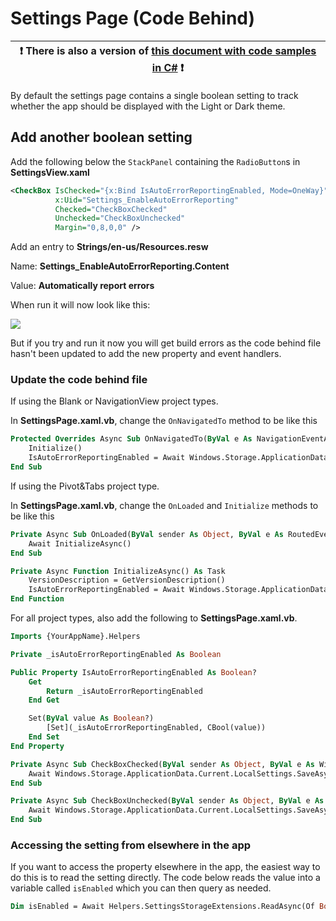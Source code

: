 # Settings Page (Code Behind)

:heavy_exclamation_mark: There is also a version of [this document with code samples in C#](./settings-codebehind.md) :heavy_exclamation_mark: |
---------------------------------------------------------------------------------------------------------------------------------------------- |

By default the settings page contains a single boolean setting to track whether the app should be displayed with the Light or Dark theme.

## Add another boolean setting

Add the following below the `StackPanel` containing the `RadioButton`s in **SettingsView.xaml**

```xml
<CheckBox IsChecked="{x:Bind IsAutoErrorReportingEnabled, Mode=OneWay}"
          x:Uid="Settings_EnableAutoErrorReporting"
          Checked="CheckBoxChecked"
          Unchecked="CheckBoxUnchecked"
          Margin="0,8,0,0" />
```

Add an entry to **Strings/en-us/Resources.resw**

Name: **Settings_EnableAutoErrorReporting.Content**

Value: **Automatically report errors**

When run it will now look like this:

![](../resources/modifications/Settings_added_checkbox.png)

But if you try and run it now you will get build errors as the code behind file hasn't been updated to add the new property and event handlers.

### Update the code behind file

If using the Blank or NavigationView project types.

In **SettingsPage.xaml.vb**, change the `OnNavigatedTo` method to be like this

```vb
Protected Overrides Async Sub OnNavigatedTo(ByVal e As NavigationEventArgs)
    Initialize()
    IsAutoErrorReportingEnabled = Await Windows.Storage.ApplicationData.Current.LocalSettings.ReadAsync(Of Boolean)(NameOf(IsAutoErrorReportingEnabled))
End Sub
```

If using the Pivot&Tabs project type.

In **SettingsPage.xaml.vb**, change the `OnLoaded` and `Initialize` methods to be like this

```vb
Private Async Sub OnLoaded(ByVal sender As Object, ByVal e As RoutedEventArgs)
    Await InitializeAsync()
End Sub

Private Async Function InitializeAsync() As Task
    VersionDescription = GetVersionDescription()
    IsAutoErrorReportingEnabled = Await Windows.Storage.ApplicationData.Current.LocalSettings.ReadAsync(Of Boolean)(NameOf(IsAutoErrorReportingEnabled))
End Function
```

For all project types, also add the following to **SettingsPage.xaml.vb**.

```vb
Imports {YourAppName}.Helpers

Private _isAutoErrorReportingEnabled As Boolean

Public Property IsAutoErrorReportingEnabled As Boolean?
    Get
        Return _isAutoErrorReportingEnabled
    End Get

    Set(ByVal value As Boolean?)
        [Set](_isAutoErrorReportingEnabled, CBool(value))
    End Set
End Property

Private Async Sub CheckBoxChecked(ByVal sender As Object, ByVal e As Windows.UI.Xaml.RoutedEventArgs)
    Await Windows.Storage.ApplicationData.Current.LocalSettings.SaveAsync(NameOf(IsAutoErrorReportingEnabled), True)
End Sub

Private Async Sub CheckBoxUnchecked(ByVal sender As Object, ByVal e As Windows.UI.Xaml.RoutedEventArgs)
    Await Windows.Storage.ApplicationData.Current.LocalSettings.SaveAsync(NameOf(IsAutoErrorReportingEnabled), False)
End Sub
```

### Accessing the setting from elsewhere in the app

If you want to access the property elsewhere in the app, the easiest way to do this is to read the setting directly. The code below reads the value into a variable called `isEnabled` which you can then query as needed.

```vb
Dim isEnabled = Await Helpers.SettingsStorageExtensions.ReadAsync(Of Boolean)(Windows.Storage.ApplicationData.Current.LocalSettings, "IsAutoErrorReportingEnabled")
```
